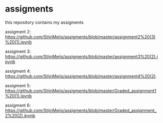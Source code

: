 # assigments
this repository contains my assigments

assigment 2: https://github.com/StijnMeijs/assigments/blob/master/assignment2%20(3)%20(1).ipynb

assigment 3: https://github.com/StijnMeijs/assigments/blob/master/assignment3%20(2).ipynb

assigment 4: https://github.com/StijnMeijs/assigments/blob/master/assignment4%20(2).

assigment 5: https://github.com/StijnMeijs/assigments/blob/master/Graded_assignment1%20(1).ipynb

assigment 6: https://github.com/StijnMeijs/assigments/blob/master/Graded_assignment_2%20(2).ipynb
